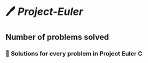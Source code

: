 # :pen: *Project-Euler*
##   Number of problems solved
### :paperclip: **Solutions for every problem in Project Euler C**

